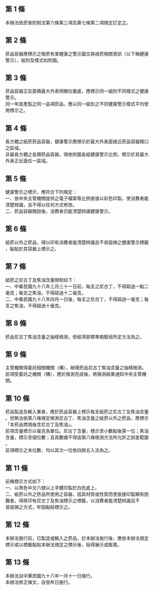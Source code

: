 第 1 條
-------
本辦法依菸害防制法第六條第三項及第七條第二項規定訂定之。

第 2 條
-------
菸品容器應標示之吸菸有害健康之警示圖文與戒菸相關資訊（以下稱健康  
警示），組別及樣式如附圖。

第 3 條
-------
菸品容器正反面積最大外表明顯位置處，應標示同一組別不同樣式之健康  
警示。  
同一年度產製之同一品項菸品，應以同一組別之不同健康警示樣式平均使  
用標示之。

第 4 條
-------
長方體之紙菸菸品容器，健康警示應標示於最大外表面接近菸品容器開口  
之區域。  
非屬長方體之各類菸品容器，得依附圖各組健康警示比例，標示於其最大  
外表正反面任一區域。

第 5 條
-------
健康警示之標示，應符合下列規定：  
一、依中央主管機關提供之電子檔案等比例直接以彩色印製，使消費者能  
    清楚辨識，且不得以任何方式修改。  
二、菸品容器開啟後，消費者仍能清楚辨識健康警示。

第 6 條
-------
紙菸以外之菸品，得以印有消費者能清楚辨識且不易毀損之健康警示標籤  
，黏貼於其容器上標示之。

第 7 條
-------
紙菸之尼古丁及焦油含量限制如下：  
一、中華民國九十八年三月三十一日前，每支之尼古丁，不得超過一點二  
    毫克；每支之焦油，不得超過十二毫克。  
二、中華民國九十八年四月一日後，每支之尼古丁，不得超過一毫克；每  
    支之焦油，不得超過十毫克。

第 8 條
-------
菸品尼古丁焦油含量之抽樣檢測，依經濟部標準檢驗局所定方法為之。

第 9 條
-------
主管機關得委託相關機關（構），辦理菸品尼古丁焦油含量之抽樣檢測。  
前項受委託之機關（構），應於檢測完成後，將檢測結果通知中央主管機  
關。

第 10 條
--------
菸品製造及輸入業者，應於菸品容器上標示每支紙菸之尼古丁及焦油含量  
。但無法依第八條規定檢測尼古丁、焦油含量之紙菸以外之菸品，應標示  
「本菸品燃燒後含尼古丁及焦油」。  
前項含量標示以毫克為單位。尼古丁含量，標示至小數點後第一位；焦油  
含量，標示至個位數；且其數據不得逾第八條檢測方法所允許之誤差範圍  
。  
前項標示之末位數，均以其次一位依四捨五入法為之。

第 11 條
--------
前條標示方式如下：  
一、以黑色中文六號以上字體印製於白色底上。  
二、紙菸以外之菸品所使用之容器，因其材質或性質而使直接印製顯有困  
    難者，得將印有尼古丁及焦油標示之標籤，以消費者能清楚辨識且不  
    易毀損之方式，牢固黏貼標示之。

第 12 條
--------
本辦法施行前，已製造或輸入之菸品，於本辦法施行後，應依本辦法規定  
標示或以標籤黏貼本辦法規定之標示後，始得展示或販賣。

第 13 條
--------
本辦法自中華民國九十八年一月十一日施行。  
本辦法修正條文，自發布日施行。


